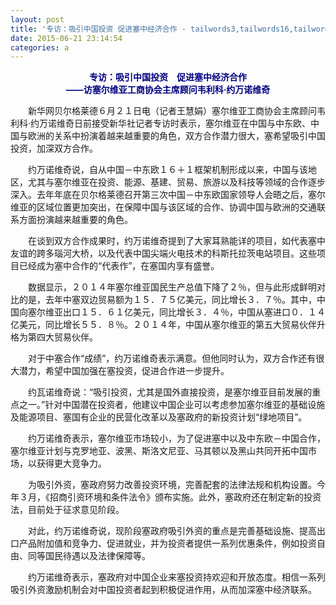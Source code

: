 ```yaml
---
layout: post
title: '专访：吸引中国投资 促进塞中经济合作 - tailwords3,tailwords16,tailwords8,tailwords10,tailwords7,tailwords22,tailwords17,tailwords18,tailwords9,tailwords5'
date: 2015-06-21 23:14:54
categories: a
---
```


<div><div style="display:none;"><iframe marginheight="0" marginwidth="0" frameborder="0" src=""></iframe></div><p style="TEXT-ALIGN: center" align="center"><font color="navy"><strong>专访：吸引中国投资　促进塞中经济合作<br>——访塞尔维亚工商协会主席顾问韦利科·约万诺维奇</strong></font></p><p>　　新华网贝尔格莱德６月２１日电（记者王慧娟）塞尔维亚工商协会主席顾问韦利科·约万诺维奇日前接受新华社记者专访时表示，塞尔维亚在中国与中东欧、中国与欧洲的关系中扮演着越来越重要的角色，双方合作潜力很大，塞希望吸引中国投资，加深双方合作。</p><p>　　约万诺维奇说，自从中国－中东欧１６＋１框架机制形成以来，中国与该地区，尤其与塞尔维亚在投资、能源、基建、贸易、旅游以及科技等领域的合作逐步深入。去年年底在贝尔格莱德召开第三次中国－中东欧国家领导人会晤之后，塞尔维亚的区域位置更加突出，在保障中国与该区域的合作、协调中国与欧洲的交通联系方面扮演越来越重要的角色。</p><p>　　在谈到双方合作成果时，约万诺维奇提到了大家耳熟能详的项目，如代表塞中友谊的跨多瑙河大桥，以及代表中国尖端火电技术的科斯托拉茨电站项目。这些项目已经成为塞中合作的“代表作”，在塞国内享有盛誉。</p><p>　　数据显示，２０１４年塞尔维亚国民生产总值下降了２％，但与此形成鲜明对比的是，去年中塞双边贸易额为１５．７５亿美元，同比增长３．７％。其中，中国向塞尔维亚出口１５．６１亿美元，同比增长３．４％，中国从塞进口０．１４亿美元，同比增长５５．８％。２０１４年，中国从塞尔维亚的第五大贸易伙伴升格为第四大贸易伙伴。</p><p>　　对于中塞合作“成绩”，约万诺维奇表示满意。但他同时认为，双方合作还有很大潜力，希望中国加强在塞投资，促进合作进一步提升。</p><p>　　约瓦诺维奇说：“吸引投资，尤其是国外直接投资，是塞尔维亚目前发展的重点之一。”针对中国潜在投资者，他建议中国企业可以考虑参加塞尔维亚的基础设施及能源项目、塞国有企业的民营化改革以及塞政府的新投资计划“绿地项目”。</p><p>　　约万诺维奇表示，塞尔维亚市场较小，为了促进塞中以及中东欧－中国合作，塞尔维亚计划与克罗地亚、波黑、斯洛文尼亚、马其顿以及黑山共同开拓中国市场，以获得更大竞争力。</p><p>　　为吸引外资，塞政府努力改善投资环境，完善配套的法律法规和机构设置。今年３月，《招商引资环境和条件法令》颁布实施。此外，塞政府还在制定新的投资法，目前处于征求意见阶段。</p><p>　　对此，约万诺维奇说，现阶段塞政府吸引外资的重点是完善基础设施、提高出口产品附加值和竞争力、促进就业，并为投资者提供一系列优惠条件，例如投资自由、同等国民待遇以及法律保障等。</p><p>　　约万诺维奇表示，塞政府对中国企业来塞投资持欢迎和开放态度。相信一系列吸引外资激励机制会对中国投资者起到积极促进作用，从而加深塞中经济联系。</p></div>